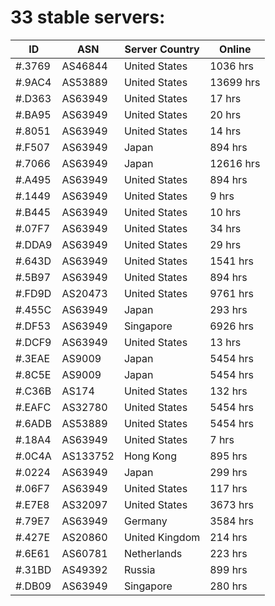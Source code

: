 # 33 stable servers:

| ID | ASN | Server Country | Online |
| ------ | ------ | ------ | ------ |
| #.3769 | AS46844 | United States | 1036 hrs |
| #.9AC4 | AS53889 | United States | 13699 hrs |
| #.D363 | AS63949 | United States | 17 hrs |
| #.BA95 | AS63949 | United States | 20 hrs |
| #.8051 | AS63949 | United States | 14 hrs |
| #.F507 | AS63949 | Japan | 894 hrs |
| #.7066 | AS63949 | Japan | 12616 hrs |
| #.A495 | AS63949 | United States | 894 hrs |
| #.1449 | AS63949 | United States | 9 hrs |
| #.B445 | AS63949 | United States | 10 hrs |
| #.07F7 | AS63949 | United States | 34 hrs |
| #.DDA9 | AS63949 | United States | 29 hrs |
| #.643D | AS63949 | United States | 1541 hrs |
| #.5B97 | AS63949 | United States | 894 hrs |
| #.FD9D | AS20473 | United States | 9761 hrs |
| #.455C | AS63949 | Japan | 293 hrs |
| #.DF53 | AS63949 | Singapore | 6926 hrs |
| #.DCF9 | AS63949 | United States | 13 hrs |
| #.3EAE | AS9009 | Japan | 5454 hrs |
| #.8C5E | AS9009 | Japan | 5454 hrs |
| #.C36B | AS174 | United States | 132 hrs |
| #.EAFC | AS32780 | United States | 5454 hrs |
| #.6ADB | AS53889 | United States | 5454 hrs |
| #.18A4 | AS63949 | United States | 7 hrs |
| #.0C4A | AS133752 | Hong Kong | 895 hrs |
| #.0224 | AS63949 | Japan | 299 hrs |
| #.06F7 | AS63949 | United States | 117 hrs |
| #.E7E8 | AS32097 | United States | 3673 hrs |
| #.79E7 | AS63949 | Germany | 3584 hrs |
| #.427E | AS20860 | United Kingdom | 214 hrs |
| #.6E61 | AS60781 | Netherlands | 223 hrs |
| #.31BD | AS49392 | Russia | 899 hrs |
| #.DB09 | AS63949 | Singapore | 280 hrs |

